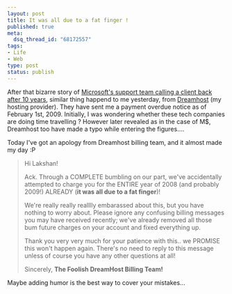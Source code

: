 ```yaml
--- 
layout: post
title: It was all due to a fat finger !
published: true
meta:
  dsq_thread_id: "68172557"
tags: 
- Life
- Web
type: post
status: publish
---
```

After that bizarre story of <a href="http://consumerist.com/344547/microsoft-customer-service-calls-back-10-years-later">Microsoft's support team calling a client back after 10 years</a>, similar thing happend to me yesterday, from <a href="http://www.dreamhost.com">Dreamhost</a> (my hosting provider). They have sent me a payment overdue notice as of February 1st, 2009. Initially, I was wondering whether these tech companies are doing time travelling ? However later revealed as  in the case of M$, Dreamhost too have made a typo while entering the figures....

Today I've got an apology from Dreamhost billing team, and it almost made my day :P
<blockquote> Hi Lakshan!

Ack. Through a COMPLETE bumbling on our part, we've accidentally attempted
to charge you for the ENTIRE year of 2008 (and probably 2009!) ALREADY
(<strong>it was all due to a fat finger</strong>)!

We're really really realllly embarassed about this, but you have nothing
to worry about. Please ignore any confusing billing messages you may have
received recently; we've already removed all those bum future charges on
your account and fixed everything up.

Thank you very very much for your patience with this.. we PROMISE
this won't happen again. There's no need to reply to this message unless
of course you have any other questions at all!

Sincerely,
<strong>The Foolish DreamHost Billing Team!</strong></blockquote>
Maybe adding humor is the best way to cover your mistakes...
